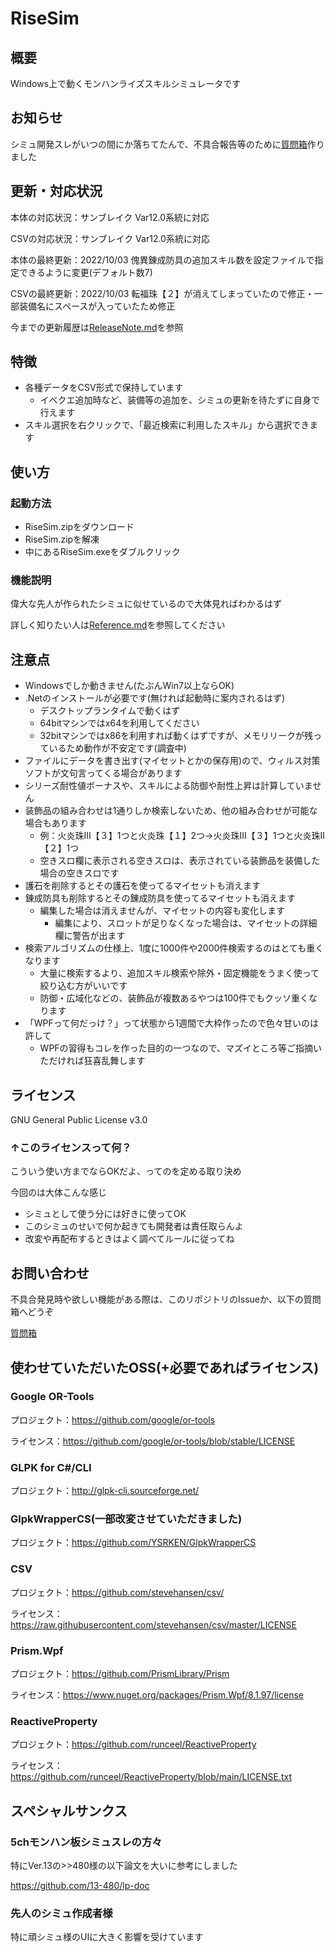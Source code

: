 # RiseSim

## 概要

Windows上で動くモンハンライズスキルシミュレータです

## お知らせ

シミュ開発スレがいつの間にか落ちてたんで、不具合報告等のために[質問箱](https://peing.net/ja/58b7c250e12e37)作りました

## 更新・対応状況

本体の対応状況：サンブレイク Var12.0系統に対応

CSVの対応状況：サンブレイク Var12.0系統に対応

本体の最終更新：2022/10/03 傀異錬成防具の追加スキル数を設定ファイルで指定できるように変更(デフォルト数7)

CSVの最終更新：2022/10/03 転福珠【２】が消えてしまっていたので修正・一部装備名にスペースが入っていたため修正

今までの更新履歴は[ReleaseNote.md](./ReleaseNote.md)を参照

## 特徴

- 各種データをCSV形式で保持しています
  - イベクエ追加時など、装備等の追加を、シミュの更新を待たずに自身で行えます
- スキル選択を右クリックで、「最近検索に利用したスキル」から選択できます

## 使い方

### 起動方法

- RiseSim.zipをダウンロード
- RiseSim.zipを解凍
- 中にあるRiseSim.exeをダブルクリック

### 機能説明

偉大な先人が作られたシミュに似せているので大体見ればわかるはず

詳しく知りたい人は[Reference.md](./Reference.md)を参照してください

## 注意点

- Windowsでしか動きません(たぶんWin7以上ならOK)
- .Netのインストールが必要です(無ければ起動時に案内されるはず)
  - デスクトップランタイムで動くはず
  - 64bitマシンではx64を利用してください
  - 32bitマシンではx86を利用すれば動くはずですが、メモリリークが残っているため動作が不安定です(調査中)
- ファイルにデータを書き出す(マイセットとかの保存用)ので、ウィルス対策ソフトが文句言ってくる場合があります
- シリーズ耐性値ボーナスや、スキルによる防御や耐性上昇は計算していません
- 装飾品の組み合わせは1通りしか検索しないため、他の組み合わせが可能な場合もあります
  - 例：火炎珠Ⅲ【３】1つと火炎珠【１】2つ→火炎珠Ⅲ【３】1つと火炎珠Ⅱ【２】1つ
  - 空きスロ欄に表示される空きスロは、表示されている装飾品を装備した場合の空きスロです
- 護石を削除するとその護石を使ってるマイセットも消えます
- 錬成防具も削除するとその錬成防具を使ってるマイセットも消えます
  - 編集した場合は消えませんが、マイセットの内容も変化します
    - 編集により、スロットが足りなくなった場合は、マイセットの詳細欄に警告が出ます
- 検索アルゴリズムの仕様上、1度に1000件や2000件検索するのはとても重くなります
  - 大量に検索するより、追加スキル検索や除外・固定機能をうまく使って絞り込む方がいいです
  - 防御・広域化などの、装飾品が複数あるやつは100件でもクッソ重くなります
- 「WPFって何だっけ？」って状態から1週間で大枠作ったので色々甘いのは許して
  - WPFの習得もコレを作った目的の一つなので、マズイところ等ご指摘いただければ狂喜乱舞します

## ライセンス

GNU General Public License v3.0

### ↑このライセンスって何？

こういう使い方までならOKだよ、ってのを定める取り決め

今回のは大体こんな感じ

- シミュとして使う分には好きに使ってOK
- このシミュのせいで何か起きても開発者は責任取らんよ
- 改変や再配布するときはよく調べてルールに従ってね

## お問い合わせ

不具合発見時や欲しい機能がある際は、このリポジトリのIssueか、以下の質問箱へどうぞ

[質問箱](https://peing.net/ja/58b7c250e12e37)

## 使わせていただいたOSS(+必要であればライセンス)

### Google OR-Tools

プロジェクト：<https://github.com/google/or-tools>

ライセンス：<https://github.com/google/or-tools/blob/stable/LICENSE>

### GLPK for C#/CLI

プロジェクト：<http://glpk-cli.sourceforge.net/>

### GlpkWrapperCS(一部改変させていただきました)

プロジェクト：<https://github.com/YSRKEN/GlpkWrapperCS>

### CSV

プロジェクト：<https://github.com/stevehansen/csv/>

ライセンス：<https://raw.githubusercontent.com/stevehansen/csv/master/LICENSE>

### Prism.Wpf

プロジェクト：<https://github.com/PrismLibrary/Prism>

ライセンス：<https://www.nuget.org/packages/Prism.Wpf/8.1.97/license>

### ReactiveProperty

プロジェクト：<https://github.com/runceel/ReactiveProperty>

ライセンス：<https://github.com/runceel/ReactiveProperty/blob/main/LICENSE.txt>

## スペシャルサンクス

### 5chモンハン板シミュスレの方々

特にVer.13の>>480様の以下論文を大いに参考にしました

<https://github.com/13-480/lp-doc>

### 先人のシミュ作成者様

特に頑シミュ様のUIに大きく影響を受けています
